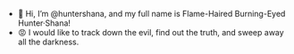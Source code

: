 - 👋 Hi, I’m @huntershana, and my full name is Flame-Haired Burning-Eyed Hunter·Shana!
- 😡 I would like to track down the evil, find out the truth, and sweep away all the darkness.
